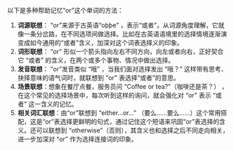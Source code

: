 以下是多种帮助记忆“or”这个单词的方法：
1. **词源联想**： “or”来源于古英语“oþþe” ，表示“或者”。从词源角度理解，它就像一条分岔路，在不同选项间做选择。比如在古英语语境里的选择情境逐渐演变成如今通用的“或者”含义，加深对这个词表选择义的印象。
2. **词形联想**： “or” 形似一个箭头指向左右不同方向，向左或者向右，正好契合它 “或者” 的含义，在两个或多个事物、情况中做出选择。
3. **发音联想**： “or”发音类似 “哦” ，当我们面对选择发出 “哦？” 这样带有思考、抉择意味的语气词时，就联想到 “or” 表选择“或者”的意思。 
4. **场景联想**：想象在餐厅点餐，服务员问 “Coffee or tea?”（咖啡还是茶？） ，在这个常见的选择场景中，每次听到这样的询问，就会强化对 “or” 表示 “或者” 这一含义的记忆。 
5. **相关词汇联想**：由“or”联想到 “either...or...” （要么……要么……）这个常用搭配，这是“or”表选择更鲜明的句式，通过记住这个短语来巩固“or”表选择的含义。还可以联想到 “otherwise”（否则），其含义也和选择之后不同走向相关，进一步加深对 “or” 作为选择连接词的印象。 